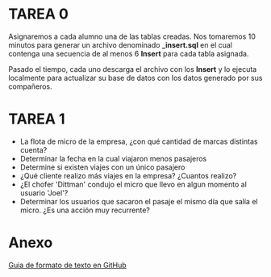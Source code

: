 # TAREA 0

Asignaremos a cada alumno una de las tablas creadas. Nos tomaremos 10 minutos para generar un archivo denominado **_<tabla>_\_insert.sql** en el cual contenga una secuencia de al menos 6 **Insert** para cada tabla asignada.

Pasado el tiempo, cada uno descarga el archivo con los **Insert** y lo ejecuta localmente para actualizar su base de datos con los datos generado por sus compañeros.

# TAREA 1
- La flota de micro de la empresa, ¿con qué cantidad de marcas distintas cuenta?
- Determinar la fecha en la cual viajaron menos pasajeros
- Determine si existen viajes con un único pasajero
- ¿Qué cliente realizo más viajes en la empresa? ¿Cuantos realizo?
- ¿El chofer 'Dittman' condujo el micro que llevo en algun momento al usuario 'Joel'?
- Determinar los usuarios que sacaron el pasaje el mismo día que salía el micro. ¿Es una acción muy recurrente?


# Anexo
[Guia de formato de texto en GitHub](https://help.github.com/articles/basic-writing-and-formatting-syntax/)